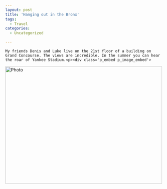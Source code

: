 ```yaml
---
layout: post
title: 'Hanging out in the Bronx'
tags:
  - Travel
categories:
  - Uncategorized

---
```



    My friends Denis and Luke live on the 21st floor of a building on Grand Concourse. The views are incredible. In the summer you can hear the roar of Yankee Stadium.<p><div class='p_embed p_image_embed'>
<a href="http://levjoydotcom3.files.wordpress.com/2009/11/photo1.jpg"><img alt="Photo" height="375" src="http://levjoydotcom3.files.wordpress.com/2009/11/photo1.jpg?w=300" width="500" /></a>
</div>
</p>
  
